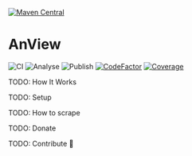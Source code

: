[![Maven Central](https://maven-badges.herokuapp.com/maven-central/com.jamshedalamqaderi/anview/badge.svg?style=plastic)](https://central.sonatype.dev/artifact/com.jamshedalamqaderi/anview/)

# AnView

![CI](https://github.com/JamshedAlamQaderi/anview/actions/workflows/ci.yml/badge.svg) ![Analyse](https://github.com/JamshedAlamQaderi/anview/actions/workflows/analyse.yml/badge.svg) ![Publish](https://github.com/JamshedAlamQaderi/anview/actions/workflows/publish.yml/badge.svg) [![CodeFactor](https://www.codefactor.io/repository/github/jamshedalamqaderi/anview/badge)](https://www.codefactor.io/repository/github/jamshedalamqaderi/anview) [![Coverage](https://codecov.io/gh/JamshedAlamQaderi/anview/branch/main/graph/badge.svg?token=AAVO2UQXLP)](https://codecov.io/gh/JamshedAlamQaderi/anview)

TODO: How It Works

TODO: Setup

TODO: How to scrape

TODO: Donate

TODO: Contribute 🚀️
